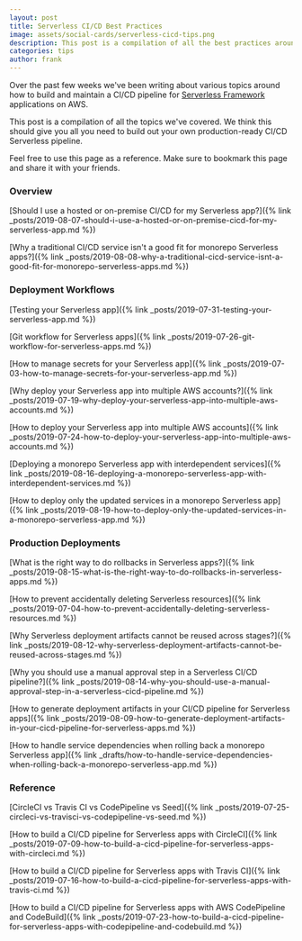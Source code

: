 ```yaml
---
layout: post
title: Serverless CI/CD Best Practices
image: assets/social-cards/serverless-cicd-tips.png
description: This post is a compilation of all the best practices around building a CI/CD pipeline for Serverless Framework applications on AWS.
categories: tips
author: frank
---
```


Over the past few weeks we've been writing about various topics around how to build and maintain a CI/CD pipeline for [Serverless Framework](https://serverless.com) applications on AWS.

This post is a compilation of all the topics we've covered. We think this should give you all you need to build out your own production-ready CI/CD Serverless pipeline.

Feel free to use this page as a reference. Make sure to bookmark this page and share it with your friends.

### Overview

[Should I use a hosted or on-premise CI/CD for my Serverless app?]({% link _posts/2019-08-07-should-i-use-a-hosted-or-on-premise-cicd-for-my-serverless-app.md %})

[Why a traditional CI/CD service isn't a good fit for monorepo Serverless apps?]({% link _posts/2019-08-08-why-a-traditional-cicd-service-isnt-a-good-fit-for-monorepo-serverless-apps.md %})

### Deployment Workflows

[Testing your Serverless app]({% link _posts/2019-07-31-testing-your-serverless-app.md %})

[Git workflow for Serverless apps]({% link _posts/2019-07-26-git-workflow-for-serverless-apps.md %})

[How to manage secrets for your Serverless app]({% link _posts/2019-07-03-how-to-manage-secrets-for-your-serverless-app.md %})

[Why deploy your Serverless app into multiple AWS accounts?]({% link _posts/2019-07-19-why-deploy-your-serverless-app-into-multiple-aws-accounts.md %})

[How to deploy your Serverless app into multiple AWS accounts]({% link _posts/2019-07-24-how-to-deploy-your-serverless-app-into-multiple-aws-accounts.md %})

[Deploying a monorepo Serverless app with interdependent services]({% link _posts/2019-08-16-deploying-a-monorepo-serverless-app-with-interdependent-services.md %})

[How to deploy only the updated services in a monorepo Serverless app]({% link _posts/2019-08-19-how-to-deploy-only-the-updated-services-in-a-monorepo-serverless-app.md %})

### Production Deployments

[What is the right way to do rollbacks in Serverless apps?]({% link _posts/2019-08-15-what-is-the-right-way-to-do-rollbacks-in-serverless-apps.md %})

[How to prevent accidentally deleting Serverless resources]({% link _posts/2019-07-04-how-to-prevent-accidentally-deleting-serverless-resources.md %})

[Why Serverless deployment artifacts cannot be reused across stages?]({% link _posts/2019-08-12-why-serverless-deployment-artifacts-cannot-be-reused-across-stages.md %})

[Why you should use a manual approval step in a Serverless CI/CD pipeline?]({% link _posts/2019-08-14-why-you-should-use-a-manual-approval-step-in-a-serverless-cicd-pipeline.md %})

[How to generate deployment artifacts in your CI/CD pipeline for Serverless apps]({% link _posts/2019-08-09-how-to-generate-deployment-artifacts-in-your-cicd-pipeline-for-serverless-apps.md %})

[How to handle service dependencies when rolling back a monorepo Serverless app]({% link _drafts/how-to-handle-service-dependencies-when-rolling-back-a-monorepo-serverless-app.md %})

### Reference

[CircleCI vs Travis CI vs CodePipeline vs Seed]({% link _posts/2019-07-25-circleci-vs-travisci-vs-codepipeline-vs-seed.md %})

[How to build a CI/CD pipeline for Serverless apps with CircleCI]({% link _posts/2019-07-09-how-to-build-a-cicd-pipeline-for-serverless-apps-with-circleci.md %})

[How to build a CI/CD pipeline for Serverless apps with Travis CI]({% link _posts/2019-07-16-how-to-build-a-cicd-pipeline-for-serverless-apps-with-travis-ci.md %})

[How to build a CI/CD pipeline for Serverless apps with AWS CodePipeline and CodeBuild]({% link _posts/2019-07-23-how-to-build-a-cicd-pipeline-for-serverless-apps-with-codepipeline-and-codebuild.md %})
